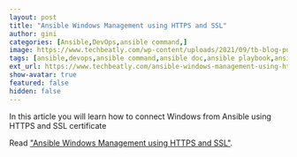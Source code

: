 ```yaml
---
layout: post
title: "Ansible Windows Management using HTTPS and SSL"
author: gini
categories: [Ansible,DevOps,ansible command,]
image: https://www.techbeatly.com/wp-content/uploads/2021/09/tb-blog-posters-ansible-windows-1024x683.png
tags: [ansible,devops,ansible command,ansible doc,ansible playbook,ansible to windows using https,ansible to windows using ssl,ansible training,ansible windows,ansible windows automation,ansible windows configuration,ansible windows guide,ansible windows https,ansible windows setup,]
ext_url: https://www.techbeatly.com/ansible-windows-management-using-https-and-ssl/
show-avatar: true
featured: false
hidden: false
---
```


In this article you will learn how to connect Windows from Ansible using HTTPS and SSL certificate

Read ["Ansible Windows Management using HTTPS and SSL"](https://www.techbeatly.com/ansible-windows-management-using-https-and-ssl/).